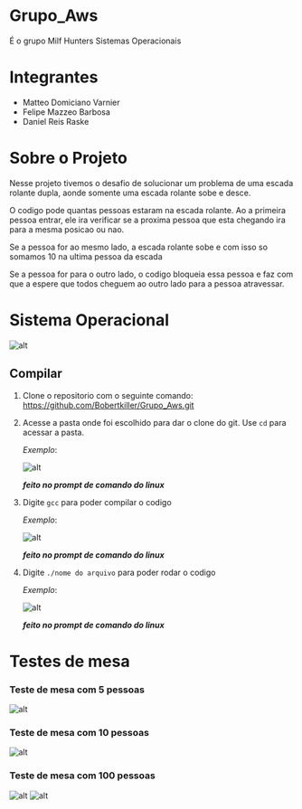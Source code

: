 # Grupo_Aws
É o grupo Milf Hunters Sistemas Operacionais

# Integrantes

- Matteo Domiciano Varnier
- Felipe Mazzeo Barbosa
- Daniel Reis Raske

# Sobre o Projeto

Nesse projeto tivemos o desafio de solucionar um problema de uma escada rolante dupla, aonde somente uma escada rolante sobe e desce.

O codigo pode quantas pessoas estaram na escada rolante. 
Ao a primeira pessoa entrar, ele ira verificar se a proxima pessoa que esta chegando ira para a mesma posicao ou nao.

Se a pessoa for ao mesmo lado, a escada rolante sobe e com isso so somamos 10 na ultima pessoa da escada

Se a pessoa for para o outro lado, o codigo bloqueia essa pessoa e faz com que a espere que todos cheguem ao outro lado para a pessoa atravessar. 

# Sistema Operacional
![alt](assets/Sistema.png)

## Compilar
1. Clone o repositorio com o seguinte comando:
    https://github.com/Bobertkiller/Grupo_Aws.git
2. Acesse a pasta onde foi escolhido para dar o clone do git. Use `cd` para acessar a pasta.

    *Exemplo*:

    ![alt](/Projeto2/assets/cd.png)

    ***feito no prompt de comando do linux***
3. Digite `gcc` para poder compilar o codigo

    *Exemplo*:

    ![alt](/Projeto2/assets/gcc.png)

    ***feito no prompt de comando do linux***
3. Digite `./nome do arquivo` para poder rodar o codigo

    *Exemplo*:

    ![alt](/Projeto2/assets/barra.png)

    ***feito no prompt de comando do linux***
# Testes de mesa
###  Teste de mesa com 5 pessoas
![alt](/Projeto2/assets/print4.png)

###  Teste de mesa com 10 pessoas 
![alt](/Projeto2/assets/print1.png)

### Teste de mesa com 100 pessoas

![alt](/Projeto2/assets/print2.png)
![alt](/Projeto2/assets/print3.png)